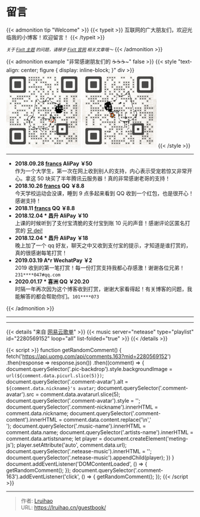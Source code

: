 # 留言


{{< admonition tip "Welcome" >}}
{{< typeit >}}
  互联网的广大朋友们，欢迎光临我的小博客！欢迎留言！
{{< /typeit >}}

<small>*关于 [FixIt 主题](https://github.com/hugo-fixit/FixIt) 的问题，请移步 [FixIt 官网](https://fixit.lruihao.cn) 相关文章哦～*</small>
{{< /admonition >}}

{{< admonition example "非常感谢朋友们的 ☕☕☕~"  false >}}
{{< style "text-align: center; figure { display: inline-block; }" div >}}
  ![微信支付](/images/wechatpay.gif "WechatPay")
  ![支付宝](/images/alipay.gif "AliPay")
{{< /style >}}

---

- **2018.09.28 [francs](https://postgres.fun) AliPay ￥50**  
  作为一个大学生，第一次在网上收到别人的支持，内心表示受宠若惊又非常开心。拿这 50 块买了半年腾讯云服务器！真的非常感谢老哥的支持！
- **2018.10.26 [francs](https://postgres.fun) QQ ￥8.8**  
  今天学校运动会没课，睡到 9 点多起来看到 QQ 收到一个红包，也是很开心！感谢支持！
- **2018.11 [francs](https://postgres.fun) QQ ￥8.8**
- **2018.12.04 * 昌升 AliPay ￥10**  
  上课的时候听到了支付宝清脆的支付宝到账 10 元的声音！感谢评论区匿名打赏的 [兄 dei!](#5c05d8189f545400678a8bbe)
- **2018.12.04 * 昌升 AliPay ￥18**  
  晚上加了一个 qq 好友，聊天之中又收到支付宝的提示，才知道是谁打赏的，真的很感谢每笔打赏！
- **2019.03.19 A\*r WechatPay ￥2**  
  2019 收到的第一笔打赏！每一份打赏支持我都心存感激！谢谢各位兄弟！`231****047#qq.com`
- **2020.01.17 * 喜洲 QQ ￥20.20**  
  时隔一年再次因为这个博客收到打赏，谢谢大家看得起！有关博客的问题，我能解答的都会帮助你们。`101****073`

{{< /admonition >}}

---

<div class="netease-music"></div>

<div class="comment-163" title="随机下一条">
  <span class="pic-backdrop"></span>
  <div class="commentator">
    <img class="comment-avatar" style="display:none;"/>
    <span class="comment-nickname"></span>
  </div>
  <div class="comment-content"></div>
  <div class="music-info">
    <span class="artists-name"></span>
    <span class="music-name"></span>
  </div>
</div>

---

{{< details "来自 [网易云歌单](https://music.163.com/#/playlist?id=2280569152)" >}}
{{< music server="netease" type="playlist" id="2280569152" loop="all" list-folded="true" >}}
{{< /details >}}

{{< script >}}
function getRandomComment() {
  fetch('https://api.uomg.com/api/comments.163?mid=2280569152')
  .then(response => response.json())
  .then((comment) => {
    document.querySelector('.pic-backdrop').style.backgroundImage = `url(${comment.data.picurl.slice(5)})`;
    document.querySelector('.comment-avatar').alt = `${comment.data.nickname}'s avatar`;
    document.querySelector('.comment-avatar').src = comment.data.avatarurl.slice(5);
    document.querySelector('.comment-avatar').style = '';
    document.querySelector('.comment-nickname').innerHTML = comment.data.nickname;
    document.querySelector('.comment-content').innerHTML = comment.data.content.replace('\n','<br/>');
    document.querySelector('.music-name').innerHTML = comment.data.name;
    document.querySelector('.artists-name').innerHTML = comment.data.artistsname;
    let player = document.createElement('meting-js');
    player.setAttribute('auto', comment.data.url);
    document.querySelector('.netease-music').innerHTML = '';
    document.querySelector('.netease-music').appendChild(player);
  })
}
document.addEventListener('DOMContentLoaded', () => {
  getRandomComment();
});
document.querySelector('.comment-163').addEventListener('click', () => {
  getRandomComment();
});
{{< /script >}}


---

> 作者: [Lruihao](https://github.com/Lruihao)  
> URL: https://lruihao.cn/guestbook/  

